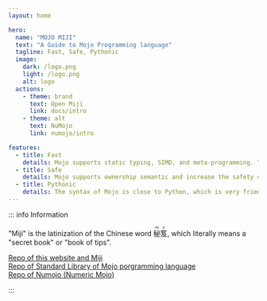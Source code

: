 ```yaml
---
layout: home

hero:
  name: "MOJO MIJI"
  text: "A Guide to Mojo Programming language"
  tagline: Fast, Safe, Pythonic
  image:
    dark: /logo.png
    light: /logo.png
    alt: logo
  actions:
    - theme: brand
      text: Open Miji
      link: docs/intro
    - theme: alt
      text: NuMojo
      link: numojo/intro

features:
  - title: Fast
    details: Mojo supports static typing, SIMD, and meta-programming. The speed of Mojo is much, much faster than that of Python.
  - title: Safe
    details: Mojo supports ownership semantic and increase the safety of memory.
  - title: Pythonic
    details: The syntax of Mojo is close to Python, which is very friendly for Python users.
---
```


::: info Information

"Miji" is the latinization of the Chinese word <ruby>秘<rt>mì</rt>笈<rt>jí</rt></ruby>, which literally means a "secret book" or "book of tips".

[Repo of this website and Miji](https://github.com/forFudan/MojoMiji)  
[Repo of Standard Library of Mojo porgramming language](https://github.com/modularml/mojo)  
[Repo of Numojo (Numeric Mojo)](https://github.com/Mojo-Numerics-and-Algorithms-group/NuMojo)

:::
